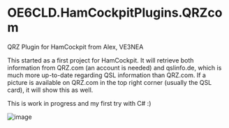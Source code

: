 # OE6CLD.HamCockpitPlugins.QRZcom
QRZ Plugin for HamCockpit from Alex, VE3NEA

This started as a first project for HamCockpit. It will retrieve both information from QRZ.com (an account is needed) and qslinfo.de, which is much more up-to-date regarding QSL information than QRZ.com. If a picture is available on QRZ.com in the top right corner (usually the QSL card), it will show this as well.

This is work in progress and my first try with C# :)

![image](https://user-images.githubusercontent.com/49873708/88155044-db0b2700-cc07-11ea-8de2-b790cbc84765.png)
